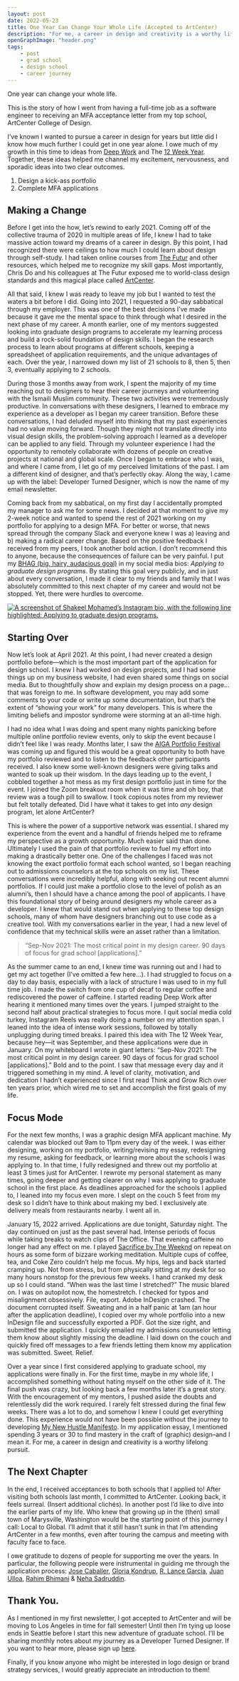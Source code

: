 ```yaml
---
layout: post
date: 2022-05-23
title: One Year Can Change Your Whole Life (Accepted to ArtCenter)
description: "For me, a career in design and creativity is a worthy lifelong pursuit."
openGraphImage: "header.png"
tags:
    - post
    - grad school
    - design school
    - career journey
---
```


One year can change your whole life.

This is the story of how I went from having a full-time job as a software engineer to receiving an MFA acceptance letter from my top school, ArtCenter College of Design.

I’ve known I wanted to pursue a career in design for years but little did I know how much further I could get in one year alone. I owe much of my growth in this time to ideas from [Deep Work](https://smile.amazon.com/Deep-Work-Focused-Success-Distracted/dp/1455586692/) and The [12 Week Year](https://smile.amazon.com/12-Week-Year-Others-Months/dp/1118509234/). Together, these ideas helped me channel my excitement, nervousness, and sporadic ideas into two clear outcomes.

1. Design a kick-ass portfolio
2. Complete MFA applications

## Making a Change

Before I get into the how, let’s rewind to early 2021. Coming off of the collective trauma of 2020 in multiple areas of life, I knew I had to take massive action toward my dreams of a career in design. By this point, I had recognized there were ceilings to how much I could learn about design through self-study. I had taken online courses from [The Futur](https://thefutur.com/) and other resources, which helped me to recognize my skill gaps. Most importantly, Chris Do and his colleagues at The Futur exposed me to world-class design standards and this magical place called [ArtCenter](http://artcenter.edu/).

All that said, I knew I was ready to leave my job but I wanted to test the waters a bit before I did. Going into 2021, I requested a 90-day sabbatical through my employer. This was one of the best decisions I’ve made because it gave me the mental space to think through what I desired in the next phase of my career. A month earlier, one of my mentors suggested looking into graduate design programs to accelerate my learning process and build a rock-solid foundation of design skills. I began the research process to learn about programs at different schools, keeping a spreadsheet of application requirements, and the unique advantages of each. Over the year, I narrowed down my list of 21 schools to 8, then 5, then 3, eventually applying to 2 schools.

During those 3 months away from work, I spent the majority of my time reaching out to designers to hear their career journeys and volunteering with the Ismaili Muslim community. These two activities were tremendously productive. In conversations with these designers, I learned to embrace my experience as a developer as I began my career transition. Before these conversations, I had deluded myself into thinking that my past experiences had no value moving forward. Though they might not translate directly into visual design skills, the problem-solving approach I learned as a developer can be applied to any field. Through my volunteer experience I had the opportunity to remotely collaborate with dozens of people on creative projects at national and global scale. Once I began to embrace who I was, and where I came from, I let go of my perceived limitations of the past. I am a different kind of designer, and that’s perfectly okay. Along the way, I came up with the label: Developer Turned Designer, which is now the name of my email newsletter.

Coming back from my sabbatical, on my first day I accidentally prompted my manager to ask me for some news. I decided at that moment to give my 2-week notice and wanted to spend the rest of 2021 working on my portfolio for applying to a design MFA. For better or worse, that news spread through the company Slack and everyone knew I was a) leaving and b) making a radical career change. Based on the positive feedback I received from my peers, I took another bold action. I don’t recommend this to anyone, because the consequences of failure can be very painful. I put my [BHAG (big, hairy, audacious goal)](https://www.jimcollins.com/concepts/bhag.html) in my social media bios: *Applying to graduate design programs*. By stating this goal very publicly, and in just about every conversation, I made it clear to my friends and family that I was absolutely committed to this next chapter of my career and would not be stopped. Yet, there were hurdles to overcome. 

[![A screenshot of Shakeel Mohamed’s Instagram bio, with the following line highlighted: Applying to graduate design programs.](ig-bio.png)](https://instagram.com/shakeelxyz)

## Starting Over

Now let’s look at April 2021. At this point, I had never created a design portfolio before—which is the most important part of the application for design school. I knew I had worked on design projects, and I had some things up on my business website, I had even shared some things on social media. But to thoughtfully show and explain my design process on a page… that was foreign to me. In software development, you may add some comments to your code or write up some documentation, but that’s the extent of “showing your work” for many developers. This is where the limiting beliefs and impostor syndrome were storming at an all-time high.

I had no idea what I was doing and spent many nights panicking before multiple online portfolio review events, only to skip the event because I didn’t feel like I was ready. Months later, I saw the [AIGA Portfolio Festival](https://www.aiga.org/design/design-conferences/aiga-portfolio-festival) was coming up and figured this would be a great opportunity to both have my portfolio reviewed and to listen to the feedback other participants received. I also knew some well-known designers were giving talks and wanted to soak up their wisdom. In the days leading up to the event, I cobbled together a hot mess as my first design portfolio just in time for the event. I joined the Zoom breakout room when it was time and oh boy, that review was a tough pill to swallow. I took copious notes from my reviewer but felt totally defeated. Did I have what it takes to get into *any* design program, let alone ArtCenter?

This is where the power of a supportive network was essential. I shared my experience from the event and a handful of friends helped me to reframe my perspective as a growth opportunity. Much easier said than done. Ultimately I used the pain of that portfolio review to fuel my effort into making a drastically better one. One of the challenges I faced was not knowing the exact portfolio format each school wanted, so I began reaching out to admissions counselors at the top schools on my list. These conversations were incredibly helpful, along with seeking out recent alumni portfolios. If I could just make a portfolio close to the level of polish as an alumni’s, then I should have a chance among the pool of applicants. I have this foundational story of being around designers my whole career as a developer. I knew that would stand out when applying to these top design schools, many of whom have designers branching out to use code as a creative tool. With my conversations earlier in the year, I had a new level of confidence that my technical skills were an asset rather than a limitation.

> “Sep-Nov 2021: The most critical point in my design career. 90 days of focus for grad school [applications].”

As the summer came to an end, I knew time was running out and I had to get my act together (I’ve omitted a few here…). I had struggled to focus on a day to day basis, especially with a lack of structure I was used to in my full time job. I made the switch from one cup of decaf to regular coffee and rediscovered the power of caffeine. I started reading Deep Work after hearing it mentioned many times over the years. I jumped straight to the second half about practical strategies to focus more. I quit social media cold turkey, Instagram Reels was really doing a number on my attention span. I leaned into the idea of intense work sessions, followed by totally unplugging during timed breaks. I paired this idea with The 12 Week Year, because hey—it was September, and these applications were due in January. On my whiteboard I wrote in giant letters: “Sep-Nov 2021: The most critical point in my design career. 90 days of focus for grad school [applications].” Bold and to the point. I saw that message every day and it triggered something in my mind. A level of clarity, motivation, and dedication I hadn’t experienced since I first read Think and Grow Rich over ten years prior, which wired me to set and accomplish the first goals of my life.

## Focus Mode

For the next few months, I was a graphic design MFA applicant machine. My calendar was blocked out 9am to 11pm every day of the week. I was either designing, working on my portfolio, writing/revising my essay, redesigning my resume, asking for feedback, or learning more about the schools I was applying to. In that time, I fully redesigned and threw out my portfolio at least 3 times just for ArtCenter. I rewrote my personal statement as many times, going deeper and getting clearer on why I was applying to graduate school in the first place. As deadlines approached for the schools I applied to, I leaned into my focus even more. I slept on the couch 5 feet from my desk so I didn’t have to think about making my bed. I exclusively ate delivery meals from restaurants nearby. I went all in.

January 15, 2022 arrived. Applications are due tonight, Saturday night. The day continued on just as the past several had. Intense periods of focus while taking breaks to watch clips of The Office. That evening caffeine no longer had any effect on me. I played [Sacrifice by The Weeknd](https://www.youtube.com/watch?v=VafTMsrnSTU) on repeat on hours as some form of bizzare working meditation. Multiple cups of coffee, tea, and Coke Zero couldn’t help me focus. My hips, legs and back started cramping up. Not from stress, but from physically sitting at my desk for so many hours nonstop for the previous few weeks. I hand cranked my desk up so I could stand. “When was the last time I stretched?” The music blared on. I was on autopilot now, the homestretch. I checked for typos and misalignment obsessively. File, export. Adobe InDesign crashed. The document corrupted itself. Sweating and in a half panic at 1am (an hour after the application deadline), I copied over my whole portfolio into a new InDesign file and successfully exported a PDF. Got the size right, and submitted the application. I quickly emailed my admissions counselor letting them know about slightly missing the deadline. I laid down on the couch and quickly fired off messages to a few friends letting them know my application was submitted. Sweet. Relief.

Over a year since I first considered applying to graduate school, my applications were finally in. For the first time, maybe in my whole life, I accomplished something without hating myself on the other side of it. The final push was crazy, but looking back a few months later it’s a great story. With the encouragement of my mentors, I pushed aside the doubts and relentlessly did the work required. I rarely felt stressed during the final few weeks. There was a lot to do, and somehow I knew I could get everything done. This experience would not have been possible without the journey to developing [My New Hustle Manifesto](https://shakeelmohamed.com/posts/2021-09-08-my-new-hustle-manifesto/). In my application essay, I mentioned spending 3 years or 30 to find mastery in the craft of (graphic) design–and I mean it. For me, a career in design and creativity is a worthy lifelong pursuit. 

## The Next Chapter

In the end, I received acceptances to both schools that I applied to! After visiting both schools last month, I committed to ArtCenter. Looking back, it feels surreal. (Insert additional clichés). In another post I’d like to dive into the earlier parts of my life. Who knew that growing up in the (then) small town of Marysville, Washington would be the starting point of this journey I call: Local to Global. I’ll admit that it still hasn’t sunk in that I’m attending ArtCenter in a few months, even after touring the campus and meeting with faculty face to face.

I owe gratitude to dozens of people for supporting me over the years. In particular, the following people were instrumental in guiding me through the application process: [Jose Caballer](https://www.linkedin.com/in/josecaballer/), [Gloria Kondrup](https://www.linkedin.com/in/gloria-kondrup-18a02911), [R. Lance Garcia](https://www.linkedin.com/in/rlance), [Juan Ulloa](https://www.linkedin.com/in/julloa), [Rahim Bhimani](https://www.linkedin.com/in/rahimbhimani) & [Neha Sadruddin](https://www.linkedin.com/in/nehasadruddin).

## Thank You.

As I mentioned in my first newsletter, I got accepted to ArtCenter and will be moving to Los Angeles in time for fall semester! Until then I’m tying up loose ends in Seattle before I start this new adventure of graduate school. I’ll be sharing monthly notes about my journey as a Developer Turned Designer. If you want to hear more, please sign up [here](https://shakeelmohamed.com/links).

Finally, if you know anyone who might be interested in logo design or brand strategy services, I would greatly appreciate an introduction to them!
